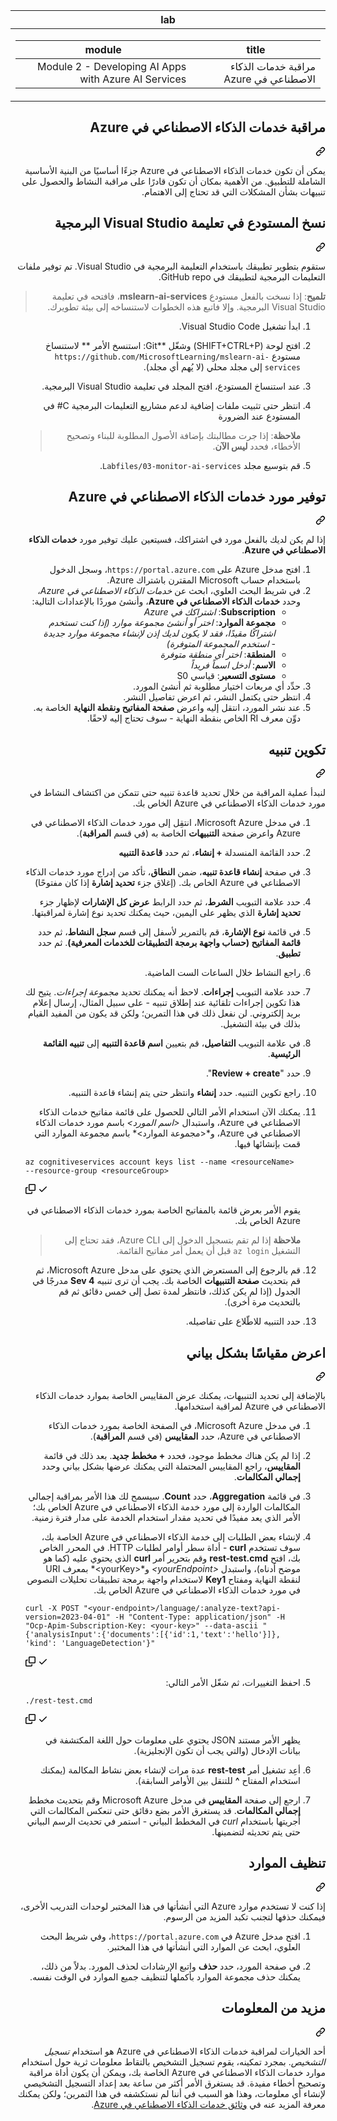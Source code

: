 <div class="Box-sc-g0xbh4-0 eoaCFS js-snippet-clipboard-copy-unpositioned undefined" data-hpc="true"><article class="markdown-body entry-content container-lg" itemprop="text"><div dir="rtl"><markdown-accessiblity-table data-catalyst=""><table>
  <thead>
  <tr>
  <th>lab</th>
  </tr>
  </thead>
  <tbody>
  <tr>
  <td><div dir="rtl"><table>
  <thead>
  <tr>
  <th>title</th>
  <th>module</th>
  </tr>
  </thead>
  <tbody>
  <tr>
  <td><div dir="rtl">مراقبة خدمات الذكاء الاصطناعي في Azure</div></td>
  <td><div dir="rtl">Module 2 - Developing AI Apps with Azure AI Services</div></td>
  </tr>
  </tbody>
</table>
</div></td>
  </tr>
  </tbody>
</table></markdown-accessiblity-table>

<div class="markdown-heading" dir="rtl"><h1 tabindex="-1" class="heading-element" dir="rtl">مراقبة خدمات الذكاء الاصطناعي في Azure</h1><a id="user-content-مراقبة-خدمات-الذكاء-الاصطناعي-في-azure" class="anchor" aria-label="Permalink: مراقبة خدمات الذكاء الاصطناعي في Azure" href="#مراقبة-خدمات-الذكاء-الاصطناعي-في-azure"><svg class="octicon octicon-link" viewBox="0 0 16 16" version="1.1" width="16" height="16" aria-hidden="true"><path d="m7.775 3.275 1.25-1.25a3.5 3.5 0 1 1 4.95 4.95l-2.5 2.5a3.5 3.5 0 0 1-4.95 0 .751.751 0 0 1 .018-1.042.751.751 0 0 1 1.042-.018 1.998 1.998 0 0 0 2.83 0l2.5-2.5a2.002 2.002 0 0 0-2.83-2.83l-1.25 1.25a.751.751 0 0 1-1.042-.018.751.751 0 0 1-.018-1.042Zm-4.69 9.64a1.998 1.998 0 0 0 2.83 0l1.25-1.25a.751.751 0 0 1 1.042.018.751.751 0 0 1 .018 1.042l-1.25 1.25a3.5 3.5 0 1 1-4.95-4.95l2.5-2.5a3.5 3.5 0 0 1 4.95 0 .751.751 0 0 1-.018 1.042.751.751 0 0 1-1.042.018 1.998 1.998 0 0 0-2.83 0l-2.5 2.5a1.998 1.998 0 0 0 0 2.83Z"></path></svg></a></div>
<p dir="rtl">يمكن أن تكون خدمات الذكاء الاصطناعي في Azure جزءًا أساسيًا من البنية الأساسية الشاملة للتطبيق. من الأهمية بمكان أن تكون قادرًا على مراقبة النشاط والحصول على تنبيهات بشأن المشكلات التي قد تحتاج إلى الاهتمام.</p>
<div class="markdown-heading" dir="rtl"><h2 tabindex="-1" class="heading-element" dir="rtl">نسخ المستودع في تعليمة Visual Studio البرمجية</h2><a id="user-content-نسخ-المستودع-في-تعليمة-visual-studio-البرمجية" class="anchor" aria-label="Permalink: نسخ المستودع في تعليمة Visual Studio البرمجية" href="#نسخ-المستودع-في-تعليمة-visual-studio-البرمجية"><svg class="octicon octicon-link" viewBox="0 0 16 16" version="1.1" width="16" height="16" aria-hidden="true"><path d="m7.775 3.275 1.25-1.25a3.5 3.5 0 1 1 4.95 4.95l-2.5 2.5a3.5 3.5 0 0 1-4.95 0 .751.751 0 0 1 .018-1.042.751.751 0 0 1 1.042-.018 1.998 1.998 0 0 0 2.83 0l2.5-2.5a2.002 2.002 0 0 0-2.83-2.83l-1.25 1.25a.751.751 0 0 1-1.042-.018.751.751 0 0 1-.018-1.042Zm-4.69 9.64a1.998 1.998 0 0 0 2.83 0l1.25-1.25a.751.751 0 0 1 1.042.018.751.751 0 0 1 .018 1.042l-1.25 1.25a3.5 3.5 0 1 1-4.95-4.95l2.5-2.5a3.5 3.5 0 0 1 4.95 0 .751.751 0 0 1-.018 1.042.751.751 0 0 1-1.042.018 1.998 1.998 0 0 0-2.83 0l-2.5 2.5a1.998 1.998 0 0 0 0 2.83Z"></path></svg></a></div>
<p dir="rtl">ستقوم بتطوير تطبيقك باستخدام التعليمة البرمجية في Visual Studio. تم توفير ملفات التعليمات البرمجية لتطبيقك في GitHub repo.</p>
<blockquote>
<p dir="rtl"><strong>تلميح</strong>: إذا نسخت بالفعل مستودع <strong>mslearn-ai-services</strong>، فافتحه في تعليمة Visual Studio البرمجية. وإلا فاتبع هذه الخطوات لاستنساخه إلى بيئة تطويرك.</p>
</blockquote>
<ol dir="rtl">
<li>
<p dir="rtl">ابدأ تشغيل Visual Studio Code.</p>
</li>
<li>
<p dir="rtl">افتح لوحة (SHIFT+CTRL+P) وشغّل **Git: استنسخ الأمر ** لاستنساخ مستودع <code>https://github.com/MicrosoftLearning/mslearn-ai-services</code> إلى مجلد محلي (لا يُهم أي مجلد).</p>
</li>
<li>
<p dir="rtl">عند استنساخ المستودع، افتح المجلد في تعليمة Visual Studio البرمجية.</p>
</li>
<li>
<p dir="rtl">انتظر حتى تثبيت ملفات إضافية لدعم مشاريع التعليمات البرمجية C# في المستودع عند الضرورة</p>
<blockquote>
<p dir="rtl"><strong>ملاحظة</strong>: إذا جرت مطالبتك بإضافة الأصول المطلوبة للبناء وتصحيح الأخطاء، فحدد <strong>ليس الآن</strong>.</p>
</blockquote>
</li>
<li>
<p dir="rtl">قم بتوسيع مجلد <code>Labfiles/03-monitor-ai-services</code>.</p>
</li>
</ol>
<div class="markdown-heading" dir="rtl"><h2 tabindex="-1" class="heading-element" dir="rtl">توفير مورد خدمات الذكاء الاصطناعي في Azure</h2><a id="user-content-توفير-مورد-خدمات-الذكاء-الاصطناعي-في-azure" class="anchor" aria-label="Permalink: توفير مورد خدمات الذكاء الاصطناعي في Azure" href="#توفير-مورد-خدمات-الذكاء-الاصطناعي-في-azure"><svg class="octicon octicon-link" viewBox="0 0 16 16" version="1.1" width="16" height="16" aria-hidden="true"><path d="m7.775 3.275 1.25-1.25a3.5 3.5 0 1 1 4.95 4.95l-2.5 2.5a3.5 3.5 0 0 1-4.95 0 .751.751 0 0 1 .018-1.042.751.751 0 0 1 1.042-.018 1.998 1.998 0 0 0 2.83 0l2.5-2.5a2.002 2.002 0 0 0-2.83-2.83l-1.25 1.25a.751.751 0 0 1-1.042-.018.751.751 0 0 1-.018-1.042Zm-4.69 9.64a1.998 1.998 0 0 0 2.83 0l1.25-1.25a.751.751 0 0 1 1.042.018.751.751 0 0 1 .018 1.042l-1.25 1.25a3.5 3.5 0 1 1-4.95-4.95l2.5-2.5a3.5 3.5 0 0 1 4.95 0 .751.751 0 0 1-.018 1.042.751.751 0 0 1-1.042.018 1.998 1.998 0 0 0-2.83 0l-2.5 2.5a1.998 1.998 0 0 0 0 2.83Z"></path></svg></a></div>
<p dir="rtl">إذا لم يكن لديك بالفعل مورد في اشتراكك، فسيتعين عليك توفير مورد <strong>خدمات الذكاء الاصطناعي في Azure</strong>.</p>
<ol dir="rtl">
<li>افتح مدخل Azure على <code>https://portal.azure.com</code>، وسجل الدخول باستخدام حساب Microsoft المقترن باشتراك Azure.</li>
<li>في شريط البحث العلوي، ابحث عن <em>خدمات الذكاء الاصطناعي في Azure</em>، وحدد <strong>خدمات الذكاء الاصطناعي في Azure</strong>، وأنشئ موردًا بالإعدادات التالية:
<ul dir="rtl">
<li><strong>Subscription</strong>: <em>اشتراكك في Azure</em></li>
<li><strong>مجموعة الموارد</strong>: <em>اختر أو أنشئ مجموعة موارد (إذا كنت تستخدم اشتراكًا مقيدًا، فقد لا يكون لديك إذن لإنشاء مجموعة موارد جديدة - استخدم المجموعة المتوفرة)</em></li>
<li><strong>المنطقة</strong>: <em>اختر أي منطقة متوفرة</em></li>
<li><strong>الاسم</strong>: <em>أدخل اسماً فريداً</em></li>
<li><strong>مستوى التسعير</strong>: قياسي S0</li>
</ul>
</li>
<li>حدِّد أي مربعات اختيار مطلوبة ثم أنشئ المورد.</li>
<li>انتظر حتى يكتمل النشر، ثم اعرض تفاصيل النشر.</li>
<li>عند نشر المورد، انتقل إليه واعرض <strong>صفحة المفاتيح ونقطة النهاية</strong> الخاصة به. دوِّن معرف RI الخاص بنقطة النهاية - سوف تحتاج إليه لاحقًا.</li>
</ol>
<div class="markdown-heading" dir="rtl"><h2 tabindex="-1" class="heading-element" dir="rtl">تكوين تنبيه</h2><a id="user-content-تكوين-تنبيه" class="anchor" aria-label="Permalink: تكوين تنبيه" href="#تكوين-تنبيه"><svg class="octicon octicon-link" viewBox="0 0 16 16" version="1.1" width="16" height="16" aria-hidden="true"><path d="m7.775 3.275 1.25-1.25a3.5 3.5 0 1 1 4.95 4.95l-2.5 2.5a3.5 3.5 0 0 1-4.95 0 .751.751 0 0 1 .018-1.042.751.751 0 0 1 1.042-.018 1.998 1.998 0 0 0 2.83 0l2.5-2.5a2.002 2.002 0 0 0-2.83-2.83l-1.25 1.25a.751.751 0 0 1-1.042-.018.751.751 0 0 1-.018-1.042Zm-4.69 9.64a1.998 1.998 0 0 0 2.83 0l1.25-1.25a.751.751 0 0 1 1.042.018.751.751 0 0 1 .018 1.042l-1.25 1.25a3.5 3.5 0 1 1-4.95-4.95l2.5-2.5a3.5 3.5 0 0 1 4.95 0 .751.751 0 0 1-.018 1.042.751.751 0 0 1-1.042.018 1.998 1.998 0 0 0-2.83 0l-2.5 2.5a1.998 1.998 0 0 0 0 2.83Z"></path></svg></a></div>
<p dir="rtl">لنبدأ عملية المراقبة من خلال تحديد قاعدة تنبيه حتى تتمكن من اكتشاف النشاط في مورد خدمات الذكاء الاصطناعي في Azure الخاص بك.</p>
<ol dir="rtl">
<li>
<p dir="rtl">في مدخل Microsoft Azure، انتقِل إلى مورد خدمات الذكاء الاصطناعي في Azure واعرض صفحة <strong>التنبيهات</strong> الخاصة به (في قسم <strong>المراقبة</strong>).</p>
</li>
<li>
<p dir="rtl">حدد القائمة المنسدلة <strong>+ إنشاء</strong>، ثم حدد <strong>قاعدة التنبيه</strong></p>
</li>
<li>
<p dir="rtl">في صفحة <strong>إنشاء قاعدة تنبيه</strong>، ضمن <strong>النطاق</strong>، تأكد من إدراج مورد خدمات الذكاء الاصطناعي في Azure الخاص بك. (إغلاق جزء <strong>تحديد إشارة</strong> إذا كان مفتوحًا)</p>
</li>
<li>
<p dir="rtl">حدد علامة التبويب <strong>الشرط</strong>، ثم حدد الرابط <strong>عرض كل الإشارات</strong> لإظهار جزء <strong>تحديد إشارة</strong> الذي يظهر على اليمين، حيث يمكنك تحديد نوع إشارة لمراقبتها.</p>
</li>
<li>
<p dir="rtl">في قائمة <strong>نوع الإشارة</strong>، قم بالتمرير لأسفل إلى قسم <strong>سجل النشاط</strong>، ثم حدد <strong>قائمة المفاتيح (حساب واجهة برمجة التطبيقات للخدمات المعرفية)</strong>. ثم حدد <strong>تطبيق</strong>.</p>
</li>
<li>
<p dir="rtl">راجع النشاط خلال الساعات الست الماضية.</p>
</li>
<li>
<p dir="rtl">حدد علامة التبويب <strong>إجراءات</strong>. لاحظ أنه يمكنك تحديد <em>مجموعة إجراءات</em>. يتيح لك هذا تكوين إجراءات تلقائية عند إطلاق تنبيه - على سبيل المثال، إرسال إعلام بريد إلكتروني. لن نفعل ذلك في هذا التمرين؛ ولكن قد يكون من المفيد القيام بذلك في بيئة التشغيل.</p>
</li>
<li>
<p dir="rtl">في علامة التبويب <strong>التفاصيل</strong>، قم بتعيين <strong>اسم قاعدة التنبيه</strong> إلى <strong>تنبيه القائمة الرئيسية</strong>.</p>
</li>
<li>
<p dir="rtl">حدد "<strong>Review + create</strong>".</p>
</li>
<li>
<p dir="rtl">راجع تكوين التنبيه. حدد <strong>إنشاء</strong> وانتظر حتى يتم إنشاء قاعدة التنبيه.</p>
</li>
<li>
<p dir="rtl">يمكنك الآن استخدام الأمر التالي للحصول على قائمة مفاتيح خدمات الذكاء الاصطناعي في Azure، واستبدال <em>&lt;اسم المورد&gt;</em> باسم مورد خدمات الذكاء الاصطناعي في Azure، و*&lt;مجموعة الموارد&gt;* باسم مجموعة الموارد التي قمت بإنشائها فيها.</p>
</li>
<div class="snippet-clipboard-content notranslate position-relative overflow-auto" dir="auto"><pre class="notranslate"><code>az cognitiveservices account keys list --name &lt;resourceName&gt; --resource-group &lt;resourceGroup&gt;
</code></pre><div class="zeroclipboard-container">
    <clipboard-copy aria-label="Copy" class="ClipboardButton btn btn-invisible js-clipboard-copy m-2 p-0 d-flex flex-justify-center flex-items-center" data-copy-feedback="Copied!" data-tooltip-direction="w" value="az cognitiveservices account keys list --name <resourceName> --resource-group <resourceGroup>" tabindex="0" role="button">
      <svg aria-hidden="true" height="16" viewBox="0 0 16 16" version="1.1" width="16" data-view-component="true" class="octicon octicon-copy js-clipboard-copy-icon">
    <path d="M0 6.75C0 5.784.784 5 1.75 5h1.5a.75.75 0 0 1 0 1.5h-1.5a.25.25 0 0 0-.25.25v7.5c0 .138.112.25.25.25h7.5a.25.25 0 0 0 .25-.25v-1.5a.75.75 0 0 1 1.5 0v1.5A1.75 1.75 0 0 1 9.25 16h-7.5A1.75 1.75 0 0 1 0 14.25Z"></path><path d="M5 1.75C5 .784 5.784 0 6.75 0h7.5C15.216 0 16 .784 16 1.75v7.5A1.75 1.75 0 0 1 14.25 11h-7.5A1.75 1.75 0 0 1 5 9.25Zm1.75-.25a.25.25 0 0 0-.25.25v7.5c0 .138.112.25.25.25h7.5a.25.25 0 0 0 .25-.25v-7.5a.25.25 0 0 0-.25-.25Z"></path>
</svg>
      <svg aria-hidden="true" height="16" viewBox="0 0 16 16" version="1.1" width="16" data-view-component="true" class="octicon octicon-check js-clipboard-check-icon color-fg-success d-none">
    <path d="M13.78 4.22a.75.75 0 0 1 0 1.06l-7.25 7.25a.75.75 0 0 1-1.06 0L2.22 9.28a.751.751 0 0 1 .018-1.042.751.751 0 0 1 1.042-.018L6 10.94l6.72-6.72a.75.75 0 0 1 1.06 0Z"></path>
</svg>
    </clipboard-copy>
  </div></div>
<p dir="rtl">يقوم الأمر بعرض قائمة بالمفاتيح الخاصة بمورد خدمات الذكاء الاصطناعي في Azure الخاص بك.</p>
<blockquote>
<p dir="rtl"><strong>ملاحظة</strong> إذا لم تقم بتسجيل الدخول إلى Azure CLI، فقد تحتاج إلى التشغيل <code>az login</code> قبل أن يعمل أمر مفاتيح القائمة.</p>
</blockquote>
</li>
<li>
<p dir="rtl">قم بالرجوع إلى المستعرض الذي يحتوي على مدخل Microsoft Azure، ثم قم بتحديث <strong>صفحة التنبيهات</strong> الخاصة بك. يجب أن ترى تنبيه <strong>Sev 4</strong> مدرجًا في الجدول (إذا لم يكن كذلك، فانتظر لمدة تصل إلى خمس دقائق ثم قم بالتحديث مرة أخرى).</p>
</li>
<li>
<p dir="rtl">حدد التنبيه للاطّلاع على تفاصيله.</p>
</li>
</ol>
<div class="markdown-heading" dir="rtl"><h2 tabindex="-1" class="heading-element" dir="rtl">اعرض مقياسًا بشكل بياني</h2><a id="user-content-اعرض-مقياسًا-بشكل-بياني" class="anchor" aria-label="Permalink: اعرض مقياسًا بشكل بياني" href="#اعرض-مقياسًا-بشكل-بياني"><svg class="octicon octicon-link" viewBox="0 0 16 16" version="1.1" width="16" height="16" aria-hidden="true"><path d="m7.775 3.275 1.25-1.25a3.5 3.5 0 1 1 4.95 4.95l-2.5 2.5a3.5 3.5 0 0 1-4.95 0 .751.751 0 0 1 .018-1.042.751.751 0 0 1 1.042-.018 1.998 1.998 0 0 0 2.83 0l2.5-2.5a2.002 2.002 0 0 0-2.83-2.83l-1.25 1.25a.751.751 0 0 1-1.042-.018.751.751 0 0 1-.018-1.042Zm-4.69 9.64a1.998 1.998 0 0 0 2.83 0l1.25-1.25a.751.751 0 0 1 1.042.018.751.751 0 0 1 .018 1.042l-1.25 1.25a3.5 3.5 0 1 1-4.95-4.95l2.5-2.5a3.5 3.5 0 0 1 4.95 0 .751.751 0 0 1-.018 1.042.751.751 0 0 1-1.042.018 1.998 1.998 0 0 0-2.83 0l-2.5 2.5a1.998 1.998 0 0 0 0 2.83Z"></path></svg></a></div>
<p dir="rtl">بالإضافة إلى تحديد التنبيهات، يمكنك عرض المقاييس الخاصة بموارد خدمات الذكاء الاصطناعي في Azure لمراقبة استخدامها.</p>
<ol dir="rtl">
<li>
<p dir="rtl">في مدخل Microsoft Azure، في الصفحة الخاصة بمورد خدمات الذكاء الاصطناعي في Azure، حدد <strong>المقاييس</strong> (في قسم <strong>المراقبة</strong>).</p>
</li>
<li>
<p dir="rtl">إذا لم يكن هناك مخطط موجود، فحدد <strong>+ مخطط جديد</strong>. بعد ذلك في قائمة <strong>المقاييس</strong>، راجع المقاييس المحتملة التي يمكنك عرضها بشكل بياني وحدد <strong>إجمالي المكالمات</strong>.</p>
</li>
<li>
<p dir="rtl">في قائمة <strong>Aggregation</strong>، حدد <strong>Count</strong>.  سيسمح لك هذا الأمر بمراقبة إجمالي المكالمات الواردة إلى مورد خدمة الذكاء الاصطناعي في Azure الخاص بك؛ الأمر الذي يعد مفيدًا في تحديد مقدار استخدام الخدمة على مدار فترة زمنية.</p>
</li>
<li>
<p dir="rtl">لإنشاء بعض الطلبات إلى خدمة الذكاء الاصطناعي في Azure الخاصة بك، سوف تستخدم <strong>curl</strong> - أداة سطر أوامر لطلبات HTTP. في المحرر الخاص بك، افتح <strong>rest-test.cmd</strong> وقم بتحرير أمر <strong>curl</strong> الذي يحتوي عليه (كما هو موضح أدناه)، واستبدل <em>&lt;yourEndpoint&gt;</em> و*&lt;yourKey&gt;* بمعرف URI لنقطة النهاية ومفتاح <strong>Key1</strong> لاستخدام واجهة برمجة تطبيقات تحليلات النصوص في مورد خدمات الذكاء الاصطناعي في Azure الخاص بك.</p>
</li>
<div class="snippet-clipboard-content notranslate position-relative overflow-auto" dir="auto"><pre class="notranslate"><code>curl -X POST "&lt;your-endpoint&gt;/language/:analyze-text?api-version=2023-04-01" -H "Content-Type: application/json" -H "Ocp-Apim-Subscription-Key: &lt;your-key&gt;" --data-ascii "{'analysisInput':{'documents':[{'id':1,'text':'hello'}]}, 'kind': 'LanguageDetection'}"
</code></pre><div class="zeroclipboard-container">
    <clipboard-copy aria-label="Copy" class="ClipboardButton btn btn-invisible js-clipboard-copy m-2 p-0 d-flex flex-justify-center flex-items-center" data-copy-feedback="Copied!" data-tooltip-direction="w" value="curl -X POST &quot;<your-endpoint>/language/:analyze-text?api-version=2023-04-01&quot; -H &quot;Content-Type: application/json&quot; -H &quot;Ocp-Apim-Subscription-Key: <your-key>&quot; --data-ascii &quot;{'analysisInput':{'documents':[{'id':1,'text':'hello'}]}, 'kind': 'LanguageDetection'}&quot;" tabindex="0" role="button">
      <svg aria-hidden="true" height="16" viewBox="0 0 16 16" version="1.1" width="16" data-view-component="true" class="octicon octicon-copy js-clipboard-copy-icon">
    <path d="M0 6.75C0 5.784.784 5 1.75 5h1.5a.75.75 0 0 1 0 1.5h-1.5a.25.25 0 0 0-.25.25v7.5c0 .138.112.25.25.25h7.5a.25.25 0 0 0 .25-.25v-1.5a.75.75 0 0 1 1.5 0v1.5A1.75 1.75 0 0 1 9.25 16h-7.5A1.75 1.75 0 0 1 0 14.25Z"></path><path d="M5 1.75C5 .784 5.784 0 6.75 0h7.5C15.216 0 16 .784 16 1.75v7.5A1.75 1.75 0 0 1 14.25 11h-7.5A1.75 1.75 0 0 1 5 9.25Zm1.75-.25a.25.25 0 0 0-.25.25v7.5c0 .138.112.25.25.25h7.5a.25.25 0 0 0 .25-.25v-7.5a.25.25 0 0 0-.25-.25Z"></path>
</svg>
      <svg aria-hidden="true" height="16" viewBox="0 0 16 16" version="1.1" width="16" data-view-component="true" class="octicon octicon-check js-clipboard-check-icon color-fg-success d-none">
    <path d="M13.78 4.22a.75.75 0 0 1 0 1.06l-7.25 7.25a.75.75 0 0 1-1.06 0L2.22 9.28a.751.751 0 0 1 .018-1.042.751.751 0 0 1 1.042-.018L6 10.94l6.72-6.72a.75.75 0 0 1 1.06 0Z"></path>
</svg>
    </clipboard-copy>
  </div></div>
</li>
<li>
<p dir="rtl">احفظ التغييرات، ثم شغّل الأمر التالي:</p>
</li>
<div class="snippet-clipboard-content notranslate position-relative overflow-auto" dir="auto"><pre class="notranslate"><code>./rest-test.cmd
</code></pre><div class="zeroclipboard-container">
    <clipboard-copy aria-label="Copy" class="ClipboardButton btn btn-invisible js-clipboard-copy m-2 p-0 d-flex flex-justify-center flex-items-center" data-copy-feedback="Copied!" data-tooltip-direction="w" value="./rest-test.cmd" tabindex="0" role="button">
      <svg aria-hidden="true" height="16" viewBox="0 0 16 16" version="1.1" width="16" data-view-component="true" class="octicon octicon-copy js-clipboard-copy-icon">
    <path d="M0 6.75C0 5.784.784 5 1.75 5h1.5a.75.75 0 0 1 0 1.5h-1.5a.25.25 0 0 0-.25.25v7.5c0 .138.112.25.25.25h7.5a.25.25 0 0 0 .25-.25v-1.5a.75.75 0 0 1 1.5 0v1.5A1.75 1.75 0 0 1 9.25 16h-7.5A1.75 1.75 0 0 1 0 14.25Z"></path><path d="M5 1.75C5 .784 5.784 0 6.75 0h7.5C15.216 0 16 .784 16 1.75v7.5A1.75 1.75 0 0 1 14.25 11h-7.5A1.75 1.75 0 0 1 5 9.25Zm1.75-.25a.25.25 0 0 0-.25.25v7.5c0 .138.112.25.25.25h7.5a.25.25 0 0 0 .25-.25v-7.5a.25.25 0 0 0-.25-.25Z"></path>
</svg>
      <svg aria-hidden="true" height="16" viewBox="0 0 16 16" version="1.1" width="16" data-view-component="true" class="octicon octicon-check js-clipboard-check-icon color-fg-success d-none">
    <path d="M13.78 4.22a.75.75 0 0 1 0 1.06l-7.25 7.25a.75.75 0 0 1-1.06 0L2.22 9.28a.751.751 0 0 1 .018-1.042.751.751 0 0 1 1.042-.018L6 10.94l6.72-6.72a.75.75 0 0 1 1.06 0Z"></path>
</svg>
    </clipboard-copy>
  </div></div>
<p dir="rtl">يظهر الأمر مستند JSON يحتوي على معلومات حول اللغة المكتشفة في بيانات الإدخال (والتي يجب أن تكون الإنجليزية).</p>
</li>
<li>
<p dir="rtl">أعِد تشغيل أمر <strong>rest-test</strong> عدة مرات لإنشاء بعض نشاط المكالمة (يمكنك استخدام المفتاح <strong>^</strong> للتنقل بين الأوامر السابقة).</p>
</li>
<li>
<p dir="rtl">ارجع إلى صفحة <strong>المقاييس</strong> في مدخل Microsoft Azure وقم بتحديث مخطط <strong>إجمالي المكالمات</strong>. قد يستغرق الأمر بضع دقائق حتى تنعكس المكالمات التي أجريتها باستخدام <em>curl</em> في المخطط البياني - استمر في تحديث الرسم البياني حتى يتم تحديثه لتضمينها.</p>
</li>
</ol>
<div class="markdown-heading" dir="rtl"><h2 tabindex="-1" class="heading-element" dir="rtl">تنظيف الموارد</h2><a id="user-content-تنظيف-الموارد" class="anchor" aria-label="Permalink: تنظيف الموارد" href="#تنظيف-الموارد"><svg class="octicon octicon-link" viewBox="0 0 16 16" version="1.1" width="16" height="16" aria-hidden="true"><path d="m7.775 3.275 1.25-1.25a3.5 3.5 0 1 1 4.95 4.95l-2.5 2.5a3.5 3.5 0 0 1-4.95 0 .751.751 0 0 1 .018-1.042.751.751 0 0 1 1.042-.018 1.998 1.998 0 0 0 2.83 0l2.5-2.5a2.002 2.002 0 0 0-2.83-2.83l-1.25 1.25a.751.751 0 0 1-1.042-.018.751.751 0 0 1-.018-1.042Zm-4.69 9.64a1.998 1.998 0 0 0 2.83 0l1.25-1.25a.751.751 0 0 1 1.042.018.751.751 0 0 1 .018 1.042l-1.25 1.25a3.5 3.5 0 1 1-4.95-4.95l2.5-2.5a3.5 3.5 0 0 1 4.95 0 .751.751 0 0 1-.018 1.042.751.751 0 0 1-1.042.018 1.998 1.998 0 0 0-2.83 0l-2.5 2.5a1.998 1.998 0 0 0 0 2.83Z"></path></svg></a></div>
<p dir="rtl">إذا كنت لا تستخدم موارد Azure التي أنشأتها في هذا المختبر لوحدات التدريب الأخرى، فيمكنك حذفها لتجنب تكبد المزيد من الرسوم.</p>
<ol dir="rtl">
<li>
<p dir="rtl">افتح مدخل Azure في <code>https://portal.azure.com</code>، وفي شريط البحث العلوي، ابحث عن الموارد التي أنشأتها في هذا المختبر.</p>
</li>
<li>
<p dir="rtl">في صفحة المورد، حدد <strong>حذف</strong> واتبع الإرشادات لحذف المورد. بدلاً من ذلك، يمكنك حذف مجموعة الموارد بأكملها لتنظيف جميع الموارد في الوقت نفسه.</p>
</li>
</ol>
<div class="markdown-heading" dir="rtl"><h2 tabindex="-1" class="heading-element" dir="rtl">مزيد من المعلومات</h2><a id="user-content-مزيد-من-المعلومات" class="anchor" aria-label="Permalink: مزيد من المعلومات" href="#مزيد-من-المعلومات"><svg class="octicon octicon-link" viewBox="0 0 16 16" version="1.1" width="16" height="16" aria-hidden="true"><path d="m7.775 3.275 1.25-1.25a3.5 3.5 0 1 1 4.95 4.95l-2.5 2.5a3.5 3.5 0 0 1-4.95 0 .751.751 0 0 1 .018-1.042.751.751 0 0 1 1.042-.018 1.998 1.998 0 0 0 2.83 0l2.5-2.5a2.002 2.002 0 0 0-2.83-2.83l-1.25 1.25a.751.751 0 0 1-1.042-.018.751.751 0 0 1-.018-1.042Zm-4.69 9.64a1.998 1.998 0 0 0 2.83 0l1.25-1.25a.751.751 0 0 1 1.042.018.751.751 0 0 1 .018 1.042l-1.25 1.25a3.5 3.5 0 1 1-4.95-4.95l2.5-2.5a3.5 3.5 0 0 1 4.95 0 .751.751 0 0 1-.018 1.042.751.751 0 0 1-1.042.018 1.998 1.998 0 0 0-2.83 0l-2.5 2.5a1.998 1.998 0 0 0 0 2.83Z"></path></svg></a></div>
<p dir="rtl">أحد الخيارات لمراقبة خدمات الذكاء الاصطناعي في Azure هو استخدام <em>تسجيل التشخيص</em>. بمجرد تمكينه، يقوم تسجيل التشخيص بالتقاط معلومات ثرية حول استخدام موارد خدمات الذكاء الاصطناعي في Azure الخاصة بك، ويمكن أن يكون أداة مراقبة وتصحيح أخطاء مفيدة. قد يستغرق الأمر أكثر من ساعة بعد إعداد التسجيل التشخيصي لإنشاء أي معلومات، وهذا هو السبب في أننا لم نستكشفه في هذا التمرين؛ ولكن يمكنك معرفة المزيد عنه في <a href="https://docs.microsoft.com/azure/ai-services/diagnostic-logging" rel="nofollow">وثائق خدمات الذكاء الاصطناعي في Azure</a>.</p>
</article></div>
